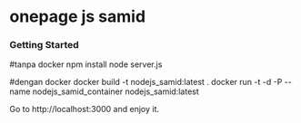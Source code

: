 # onepage js samid

### Getting Started
#tanpa docker
	npm install
	node server.js

#dengan docker
	docker build -t nodejs_samid:latest .
	docker run -t -d -P --name nodejs_samid_container nodejs_samid:latest

Go to http://localhost:3000 and enjoy it.
